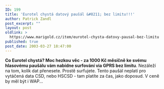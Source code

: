 ```yaml
---
ID: 199
title: 'Eurotel chystá datový paušál &#8211; bez limitu!!!'
author: Patrick Zandl
post_excerpt: ""
layout: post
oldlink: >
  https://www.marigold.cz/item/eurotel-chysta-datovy-pausal-bez-limitu
published: true
post_date: 2003-03-27 18:47:00
---
```

<STRONG>Co Eurotel chystá? Moc hezkou věc - za 1000 Kč měsíčně ke svému hlasovému paušálu vám nabídne surfování via GPRS bez limitu</STRONG>. Nezáleží na tom, kolik dat přenesete. Prostě surfujete. Tento paušál neplatí pro vytáčená data CSD, nebo HSCSD - tam platíte za čas, jako doposud. V ceně by měl být i WAP...